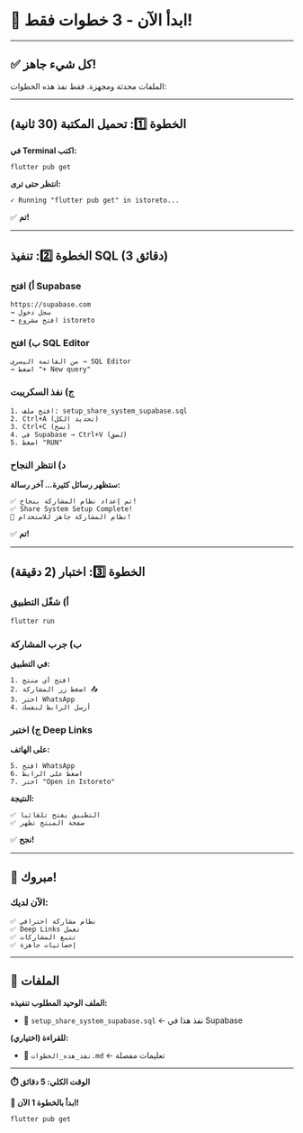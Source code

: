 # 🚀 ابدأ الآن - 3 خطوات فقط!

---

## ✅ كل شيء جاهز!

الملفات محدثة ومجهزة. فقط نفذ هذه الخطوات:

---

## الخطوة 1️⃣: تحميل المكتبة (30 ثانية)

**في Terminal اكتب:**

```bash
flutter pub get
```

**انتظر حتى ترى:**
```
✓ Running "flutter pub get" in istoreto...
```

✅ **تم!**

---

## الخطوة 2️⃣: تنفيذ SQL (3 دقائق)

### أ) افتح Supabase

```
https://supabase.com
→ سجل دخول
→ افتح مشروع istoreto
```

### ب) افتح SQL Editor

```
من القائمة اليسرى → SQL Editor
→ اضغط "+ New query"
```

### ج) نفذ السكريبت

```
1. افتح ملف: setup_share_system_supabase.sql
2. Ctrl+A (تحديد الكل)
3. Ctrl+C (نسخ)
4. في Supabase → Ctrl+V (لصق)
5. اضغط "RUN"
```

### د) انتظر النجاح

**ستظهر رسائل كثيرة... آخر رسالة:**

```
✅ تم إعداد نظام المشاركة بنجاح!
✅ Share System Setup Complete!
🚀 نظام المشاركة جاهز للاستخدام!
```

✅ **تم!**

---

## الخطوة 3️⃣: اختبار (2 دقيقة)

### أ) شغّل التطبيق

```bash
flutter run
```

### ب) جرب المشاركة

**في التطبيق:**
```
1. افتح أي منتج
2. اضغط زر المشاركة 📤
3. اختر WhatsApp
4. أرسل الرابط لنفسك
```

### ج) اختبر Deep Links

**على الهاتف:**
```
5. افتح WhatsApp
6. اضغط على الرابط
7. اختر "Open in Istoreto"
```

**النتيجة:**
```
✅ التطبيق يفتح تلقائياً
✅ صفحة المنتج تظهر
```

✅ **نجح!**

---

## 🎉 مبروك!

### الآن لديك:

```
✅ نظام مشاركة احترافي
✅ Deep Links تعمل
✅ تتبع المشاركات
✅ إحصائيات جاهزة
```

---

## 📝 الملفات

**الملف الوحيد المطلوب تنفيذه:**
- 📄 `setup_share_system_supabase.sql` ← نفذ هذا في Supabase

**للقراءة (اختياري):**
- 📖 `نفذ_هذه_الخطوات.md` ← تعليمات مفصلة

---

**⏱️ الوقت الكلي: 5 دقائق**

**🚀 ابدأ بالخطوة 1 الآن!**

```bash
flutter pub get
```


